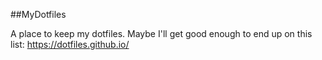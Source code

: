 ##MyDotfiles

A place to keep my dotfiles.  Maybe I'll get good enough to end up on this list:  https://dotfiles.github.io/
